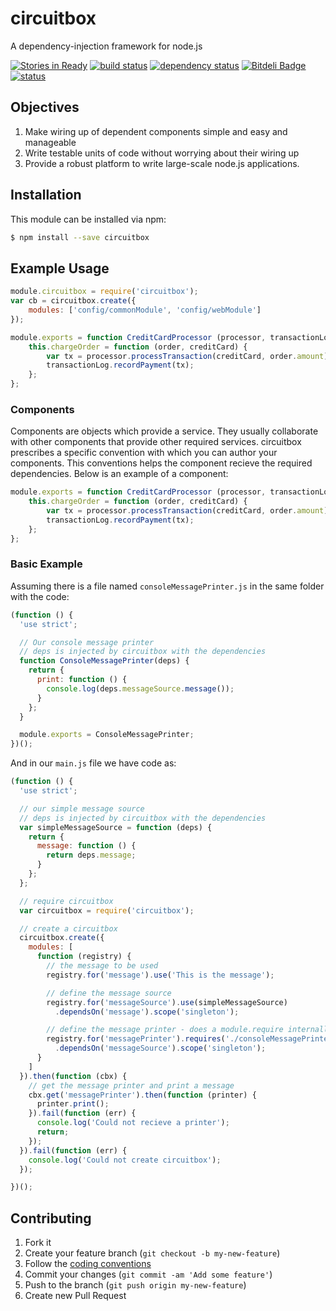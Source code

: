 # circuitbox

A dependency-injection framework for node.js

[![Stories in Ready](https://badge.waffle.io/oddjobsman/circuitbox.png?label=ready)](https://waffle.io/oddjobsman/circuitbox)
[![build status](https://secure.travis-ci.org/oddjobsman/circuitbox.png)](http://travis-ci.org/oddjobsman/circuitbox)
[![dependency status](https://david-dm.org/oddjobsman/circuitbox.png)](https://david-dm.org/oddjobsman/circuitbox)
[![Bitdeli Badge](https://d2weczhvl823v0.cloudfront.net/oddjobsman/circuitbox/trend.png)](https://bitdeli.com/free "Bitdeli Badge")
[![status](https://sourcegraph.com/api/repos/github.com/oddjobsman/circuitbox/badges/status.png)](https://sourcegraph.com/github.com/oddjobsman/circuitbox)

## Objectives

1. Make wiring up of dependent components simple and easy and manageable
2. Write testable units of code without worrying about their wiring up
3. Provide a robust platform to write large-scale node.js applications.

## Installation

This module can be installed via npm:

``` bash
$ npm install --save circuitbox
```

## Example Usage

``` js
module.circuitbox = require('circuitbox');
var cb = circuitbox.create({
    modules: ['config/commonModule', 'config/webModule']
});
```

``` js
module.exports = function CreditCardProcessor (processor, transactionLog) {
	this.chargeOrder = function (order, creditCard) {
		var tx = processor.processTransaction(creditCard, order.amount);
		transactionLog.recordPayment(tx);
	};
};
```
### Components

Components are objects which provide a service. They usually collaborate with other components that provide other required services. circuitbox prescribes a specific convention with which you can author your components. This conventions helps the component recieve the required dependencies. Below is an example of a component:


``` js
module.exports = function CreditCardProcessor (processor, transactionLog) {
	this.chargeOrder = function (order, creditCard) {
		var tx = processor.processTransaction(creditCard, order.amount);
		transactionLog.recordPayment(tx);
	};
};
```

### Basic Example

Assuming there is a file named `consoleMessagePrinter.js` in the same folder with the code:

``` js
(function () {
  'use strict';

  // Our console message printer
  // deps is injected by circuitbox with the dependencies
  function ConsoleMessagePrinter(deps) {
    return {
      print: function () {
        console.log(deps.messageSource.message());
      }
    };
  }

  module.exports = ConsoleMessagePrinter;
})();
```

And in our `main.js` file we have code as:

``` js
(function () {
  'use strict';

  // our simple message source
  // deps is injected by circuitbox with the dependencies
  var simpleMessageSource = function (deps) {
    return {
      message: function () {
        return deps.message;
      }
    };
  };

  // require circuitbox
  var circuitbox = require('circuitbox');

  // create a circuitbox
  circuitbox.create({
    modules: [
      function (registry) {
        // the message to be used
        registry.for('message').use('This is the message');

        // define the message source
        registry.for('messageSource').use(simpleMessageSource)
          .dependsOn('message').scope('singleton');

        // define the message printer - does a module.require internally
        registry.for('messagePrinter').requires('./consoleMessagePrinter')
          .dependsOn('messageSource').scope('singleton');
      }
    ]
  }).then(function (cbx) {
    // get the message printer and print a message
    cbx.get('messagePrinter').then(function (printer) {
      printer.print();
    }).fail(function (err) {
      console.log('Could not recieve a printer');
      return;
    });
  }).fail(function (err) {
    console.log('Could not create circuitbox');
  });

})();
```

## Contributing

1. Fork it
2. Create your feature branch (`git checkout -b my-new-feature`)
3. Follow the [coding conventions](Coding-Conventions)
3. Commit your changes (`git commit -am 'Add some feature'`)
4. Push to the branch (`git push origin my-new-feature`)
5. Create new Pull Request